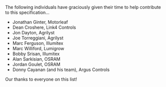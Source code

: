 The following individuals have graciously given their time to help contribute to this specification...

* Jonathan Ginter, Motorleaf
* Dean Croshere, Link4 Controls
* Jon Dayton, Agrilyst
* Joe Torreggiani, Agrilyst
* Marc Ferguson, Illumitex
* Marc Williford, Lumigrow
* Bobby Srisan, Illumitex
* Alan Sarkisian, OSRAM
* Jordan Goulet, OSRAM
* Donny Cayanan (and his team), Argus Controls

Our thanks to everyone on this list!

